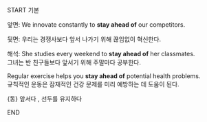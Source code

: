 START
기본

앞면:
We innovate constantly to **stay ahead of** our competitors.

뒷면:
우리는 경쟁사보다 앞서 나가기 위해 끊임없이 혁신한다.

해석:
She studies every weekend to **stay ahead of** her classmates.  
그녀는 반 친구들보다 앞서기 위해 주말마다 공부한다.

Regular exercise helps you **stay ahead of** potential health problems.  
규칙적인 운동은 잠재적인 건강 문제를 미리 예방하는 데 도움이 된다.

{동} 앞서다 , 선두를 유지하다  
<!--ID: 1749293616261-->
END